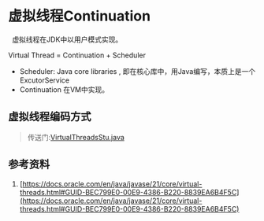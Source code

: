 # 虚拟线程Continuation
&nbsp;&nbsp;虚拟线程在JDK中以用户模式实现。

Virtual Thread = Continuation + Scheduler 
- Scheduler: Java core libraries , 即在核心库中，用Java编写，本质上是一个ExcutorService
- Continuation 在VM中实现。

## 虚拟线程编码方式
> 传送门:[VirtualThreadsStu.java](../005.OpenJDK/003.prictice-code/VirtualThreadsStu.java)




## 参考资料
1. [https://docs.oracle.com/en/java/javase/21/core/virtual-threads.html#GUID-BEC799E0-00E9-4386-B220-8839EA6B4F5C](https://docs.oracle.com/en/java/javase/21/core/virtual-threads.html#GUID-BEC799E0-00E9-4386-B220-8839EA6B4F5C)
